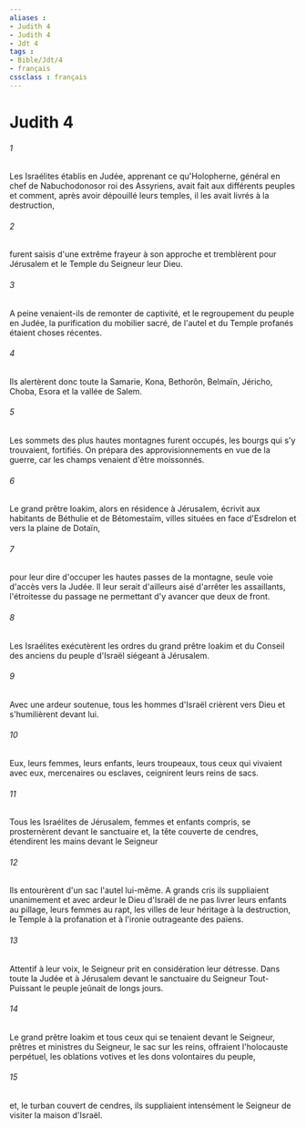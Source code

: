 ```yaml
---
aliases : 
- Judith 4
- Judith 4
- Jdt 4
tags : 
- Bible/Jdt/4
- français
cssclass : français
---
```


# Judith 4

###### 1
Les Israélites établis en Judée, apprenant ce qu'Holopherne, général en chef de Nabuchodonosor roi des Assyriens, avait fait aux différents peuples et comment, après avoir dépouillé leurs temples, il les avait livrés à la destruction,
###### 2
furent saisis d'une extrême frayeur à son approche et tremblèrent pour Jérusalem et le Temple du Seigneur leur Dieu.
###### 3
A peine venaient-ils de remonter de captivité, et le regroupement du peuple en Judée, la purification du mobilier sacré, de l'autel et du Temple profanés étaient choses récentes.
###### 4
Ils alertèrent donc toute la Samarie, Kona, Bethorôn, Belmaïn, Jéricho, Choba, Esora et la vallée de Salem.
###### 5
Les sommets des plus hautes montagnes furent occupés, les bourgs qui s'y trouvaient, fortifiés. On prépara des approvisionnements en vue de la guerre, car les champs venaient d'être moissonnés.
###### 6
Le grand prêtre Ioakim, alors en résidence à Jérusalem, écrivit aux habitants de Béthulie et de Bétomestaïm, villes situées en face d'Esdrelon et vers la plaine de Dotaïn,
###### 7
pour leur dire d'occuper les hautes passes de la montagne, seule voie d'accès vers la Judée. Il leur serait d'ailleurs aisé d'arrêter les assaillants, l'étroitesse du passage ne permettant d'y avancer que deux de front.
###### 8
Les Israélites exécutèrent les ordres du grand prêtre Ioakim et du Conseil des anciens du peuple d'Israël siégeant à Jérusalem.
###### 9
Avec une ardeur soutenue, tous les hommes d'Israël crièrent vers Dieu et s'humilièrent devant lui.
###### 10
Eux, leurs femmes, leurs enfants, leurs troupeaux, tous ceux qui vivaient avec eux, mercenaires ou esclaves, ceignirent leurs reins de sacs.
###### 11
Tous les Israélites de Jérusalem, femmes et enfants compris, se prosternèrent devant le sanctuaire et, la tête couverte de cendres, étendirent les mains devant le Seigneur
###### 12
Ils entourèrent d'un sac l'autel lui-même. A grands cris ils suppliaient unanimement et avec ardeur le Dieu d'Israël de ne pas livrer leurs enfants au pillage, leurs femmes au rapt, les villes de leur héritage à la destruction, le Temple à la profanation et à l'ironie outrageante des païens.
###### 13
Attentif à leur voix, le Seigneur prit en considération leur détresse. Dans toute la Judée et à Jérusalem devant le sanctuaire du Seigneur Tout-Puissant le peuple jeûnait de longs jours.
###### 14
Le grand prêtre Ioakim et tous ceux qui se tenaient devant le Seigneur, prêtres et ministres du Seigneur, le sac sur les reins, offraient l'holocauste perpétuel, les oblations votives et les dons volontaires du peuple,
###### 15
et, le turban couvert de cendres, ils suppliaient intensément le Seigneur de visiter la maison d'Israël.
